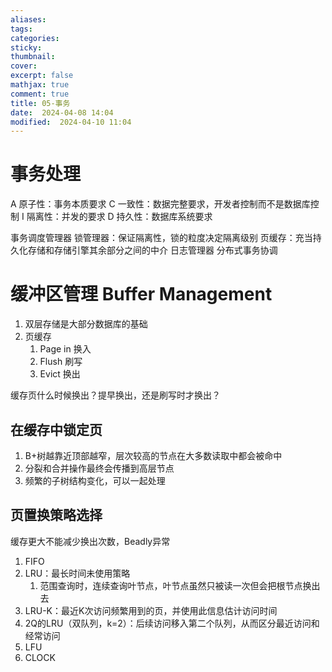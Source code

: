 ```yaml
---
aliases: 
tags: 
categories: 
sticky: 
thumbnail: 
cover: 
excerpt: false
mathjax: true
comment: true
title: 05-事务
date:  2024-04-08 14:04
modified:  2024-04-10 11:04
---
```

# 事务处理

A 原子性：事务本质要求
C 一致性：数据完整要求，开发者控制而不是数据库控制
I 隔离性：并发的要求
D 持久性：数据库系统要求


事务调度管理器
锁管理器：保证隔离性，锁的粒度决定隔离级别
页缓存：充当持久化存储和存储引擎其余部分之间的中介
日志管理器
分布式事务协调



# 缓冲区管理 Buffer Management

1. 双层存储是大部分数据库的基础
2. 页缓存
	1. Page in 换入
	2. Flush 刷写
	3. Evict 换出

缓存页什么时候换出？提早换出，还是刷写时才换出？
## 在缓存中锁定页

1. B+树越靠近顶部越窄，层次较高的节点在大多数读取中都会被命中
2. 分裂和合并操作最终会传播到高层节点
3. 频繁的子树结构变化，可以一起处理



## 页置换策略选择

缓存更大不能减少换出次数，Beadly异常


1. FIFO
2. LRU：最长时间未使用策略
	1. 范围查询时，连续查询叶节点，叶节点虽然只被读一次但会把根节点换出去
3. LRU-K：最近K次访问频繁用到的页，并使用此信息估计访问时间
4. 2Q的LRU（双队列，k=2）：后续访问移入第二个队列，从而区分最近访问和经常访问
5. LFU
6. CLOCK

